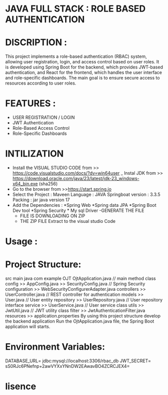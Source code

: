 # JAVA FULL STACK : ROLE BASED AUTHENTICATION

# DISCRIPTION :

  This project implements a role-based authentication (RBAC) system, allowing user registration, login, and access control based on user roles. 
  It is developed using Spring Boot for the backend, which provides JWT-based authentication, and React for the frontend, which handles the user interface and role-specific dashboards.
  The main goal is to ensure secure access to resources according to user roles. 

# FEATURES :
 - USER REGISTRATION / LOGIN
 - JWT Authentication
 -  Role-Based Access Control
 -  Role-Specific Dashboards
   
#  INTILIZATION
- Install  the VISUAL STUDIO CODE from >> https://code.visualstudio.com/docs/?dv=win64user
_ Instal  JDK  from >> https://download.oracle.com/java/23/latest/jdk-23_windows-x64_bin.exe (sha256)
-  Go to the browser from >>https://start.spring.io
-  Select  the  Project  : Maveen
                Language : JAVA
                Springboat version : 3.3.5
                 Packing : jar
                           java version 17
- Add the Dependencies :
               *Spring Web 
               *Spring data JPA 
                *Spring Boot Dev tool
                *Spring Security
                * My sql Driver
  -GENERATE THE FILE
   - FILE IS DOWNLOADING ON ZIP
   - THE ZIP FILE Extract to the visual studio Code
 
#  Usage :
# Project Structure:
src
main
java
com
example
OJT
OjtApplication.java // main method class
config >> AppConfig.java >> SecurityConfig.java // Spring Security configuration >> WebSecurityConfigurerAdapter.java
controllers >> UserController.java // REST controller for authentication
models >> User.java // User entity
repository >> UserRepository.java // User repository interface
service >> UserService.java // User service class
utils >> JwtUtil.java // JWT utility class
filter >> JwtAuthenticationFilter.java
resources >> application.properties
By using this project structure develop the backend application
Run the OjtApplication.java file, the Spring Boot application will starts.
# Environment Variables:
DATABASE_URL= jdbc:mysql://localhost:3306/rbac_db
JWT_SECRET= sS0RJc6PNefnp+2awVYXxYNnDW2EAwavBO4ZCRCJEX4=
  
# lisence

                   
 





